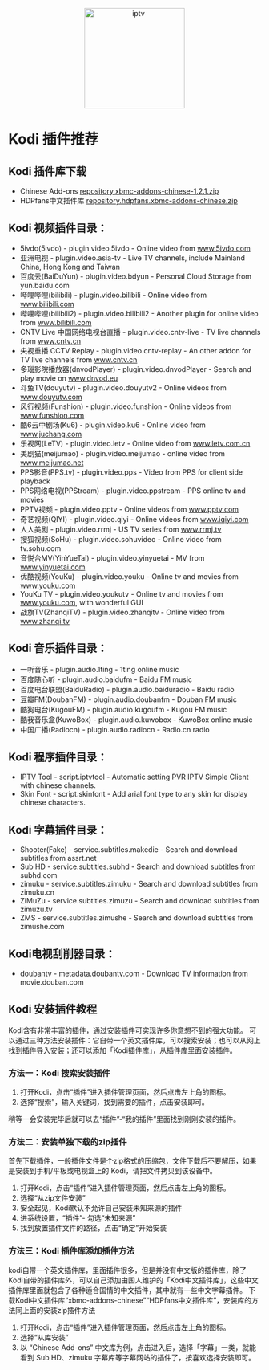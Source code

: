 <p align="center"><img src="img/best-kodi-addons.jpg" alt="iptv" width="auto" height="200"></p>

# Kodi 插件推荐

## Kodi 插件库下载

- Chinese Add-ons [repository.xbmc-addons-chinese-1.2.1.zip](https://t00y.com/file/15911488-391805376)
- HDPfans中文插件库 [repository.hdpfans.xbmc-addons-chinese.zip](https://t00y.com/file/15911488-391813254)

## Kodi 视频插件目录：

- 5ivdo(5ivdo) - plugin.video.5ivdo - Online video from www.5ivdo.com
- 亚洲电视 - plugin.video.asia-tv - Live TV channels, include Mainland China, Hong Kong and Taiwan
- 百度云(BaiDuYun) - plugin.video.bdyun - Personal Cloud Storage from yun.baidu.com
- 哔哩哔哩(bilibili) - plugin.video.bilibili - Online video from www.bilibili.com
- 哔哩哔哩(bilibili2) - plugin.video.bilibili2 - Another plugin for online video from www.bilibili.com
- CNTV Live 中国网络电视台直播 - plugin.video.cntv-live - TV live channels from www.cntv.cn
- 央视重播 CCTV Replay - plugin.video.cntv-replay - An other addon for TV live channels from www.cntv.cn
- 多瑙影院播放器(dnvodPlayer) - plugin.video.dnvodPlayer - Search and play movie on www.dnvod.eu
- 斗鱼TV(douyutv) - plugin.video.douyutv2 - Online videos from www.douyutv.com
- 风行视频(Funshion) - plugin.video.funshion - Online videos from www.funshion.com
- 酷6云中剧场(Ku6) - plugin.video.ku6 - Online video from www.juchang.com
- 乐视网(LeTV) - plugin.video.letv - Online video from www.letv.com.cn
- 美剧猫(meijumao) - plugin.video.meijumao - online video from www.meijumao.net
- PPS影音(PPS.tv) - plugin.video.pps - Video from PPS for client side playback
- PPS网络电视(PPStream) - plugin.video.ppstream - PPS online tv and movies
- PPTV视频 - plugin.video.pptv - Online videos from www.pptv.com
- 奇艺视频(QIYI) - plugin.video.qiyi - Online videos from www.iqiyi.com
- 人人美剧 - plugin.video.rrmj - US TV series from www.rrmj.tv
- 搜狐视频(SoHu) - plugin.video.sohuvideo - Online video from tv.sohu.com
- 音悦台MV(YinYueTai) - plugin.video.yinyuetai - MV from www.yinyuetai.com
- 优酷视频(YouKu) - plugin.video.youku - Online tv and movies from www.youku.com
- YouKu TV - plugin.video.youkutv - Online tv and movies from www.youku.com, with wonderful GUI
- 战旗TV(ZhanqiTV) - plugin.video.zhanqitv - Online video from www.zhanqi.tv
 
## Kodi 音乐插件目录：

- 一听音乐 - plugin.audio.1ting - 1ting online music
- 百度随心听 - plugin.audio.baidufm - Baidu FM music
- 百度电台联盟(BaiduRadio) - plugin.audio.baiduradio - Baidu radio
- 豆瓣FM(DoubanFM) - plugin.audio.doubanfm - Douban FM music
- 酷狗电台(KugouFM) - plugin.audio.kugoufm - Kugou FM music
- 酷我音乐盒(KuwoBox) - plugin.audio.kuwobox - KuwoBox online music
- 中国广播(Radiocn) - plugin.audio.radiocn - Radio.cn radio

## Kodi 程序插件目录：

- IPTV Tool - script.iptvtool - Automatic setting PVR IPTV Simple Client with chinese channels.
- Skin Font - script.skinfont - Add arial font type to any skin for display chinese characters.

## Kodi 字幕插件目录：

- Shooter(Fake) - service.subtitles.makedie - Search and download subtitles from assrt.net
- Sub HD - service.subtitles.subhd - Search and download subtitles from subhd.com
- zimuku - service.subtitles.zimuku - Search and download subtitles from zimuku.cn
- ZiMuZu - service.subtitles.zimuzu - Search and download subtitles from zimuzu.tv
- ZMS - service.subtitles.zimushe - Search and download subtitles from zimushe.com

## Kodi电视刮削器目录：

- doubantv - metadata.doubantv.com - Download TV information from movie.douban.com

## Kodi 安装插件教程

Kodi含有非常丰富的插件，通过安装插件可实现许多你意想不到的强大功能。
可以通过三种方法安装插件：它自带一个英文插件库，可以搜索安装；也可以从网上找到插件导入安装；还可以添加「Kodi插件库」，从插件库里面安装插件。

### 方法一：Kodi 搜索安装插件

1. 打开Kodi，点击“插件”进入插件管理页面，然后点击左上角的图标。
2. 选择“搜索”，输入关键词，找到需要的插件，点击安装即可。

稍等一会安装完毕后就可以去“插件”-“我的插件”里面找到刚刚安装的插件。

### 方法二：安装单独下载的zip插件

首先下载插件，一般插件文件是个zip格式的压缩包，文件下载后不要解压，如果是安装到手机/平板或电视盒上的 Kodi，请把文件拷贝到该设备中。

1. 打开Kodi，点击“插件”进入插件管理页面，然后点击左上角的图标。
2. 选择“从zip文件安装”
3. 安全起见，Kodi默认不允许自己安装未知来源的插件
4. 进系统设置，“插件”- 勾选“未知来源”
5. 找到放置插件文件的路径，点击“确定”开始安装

### 方法三：Kodi 插件库添加插件方法

kodi自带一个英文插件库，里面插件很多，但是并没有中文版的插件库，除了Kodi自带的插件库外，可以自己添加由国人维护的「Kodi中文插件库」，这些中文插件库里面就包含了各种适合国情的中文插件，其中就有一些中文字幕插件。
下载Kodi中文插件库“xbmc-addons-chinese”“HDPfans中文插件库”，安装库的方法同上面的安装zip插件方法

1. 打开Kodi，点击“插件”进入插件管理页面，然后点击左上角的图标。
2. 选择“从库安装”
3. 以 “Chinese Add-ons” 中文库为例，点击进入后，选择「字幕」一类，就能看到 Sub HD、zimuku 字幕库等字幕网站的插件了，按喜欢选择安装即可。
